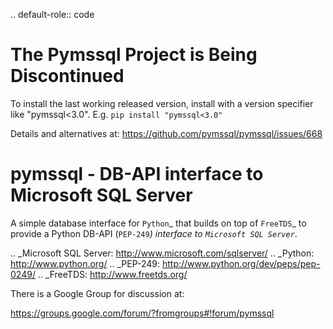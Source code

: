 .. default-role:: code

The Pymssql Project is Being Discontinued
==========================================

To install the last working released version, install with a version specifier like "pymssql<3.0".
E.g. `pip install "pymssql<3.0"`

Details and alternatives at: https://github.com/pymssql/pymssql/issues/668

pymssql - DB-API interface to Microsoft SQL Server
==================================================

A simple database interface for `Python`_ that builds on top of `FreeTDS`_ to
provide a Python DB-API (`PEP-249`_) interface to `Microsoft SQL Server`_.

.. _Microsoft SQL Server: http://www.microsoft.com/sqlserver/
.. _Python: http://www.python.org/
.. _PEP-249: http://www.python.org/dev/peps/pep-0249/
.. _FreeTDS: http://www.freetds.org/

There is a Google Group for discussion at:

https://groups.google.com/forum/?fromgroups#!forum/pymssql



